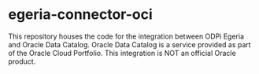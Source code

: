 # egeria-connector-oci
This repository houses the code for the integration between ODPi Egeria and Oracle Data Catalog. Oracle Data Catalog is a service provided as part of the Oracle Cloud Portfolio. This integration is NOT an official Oracle product.
